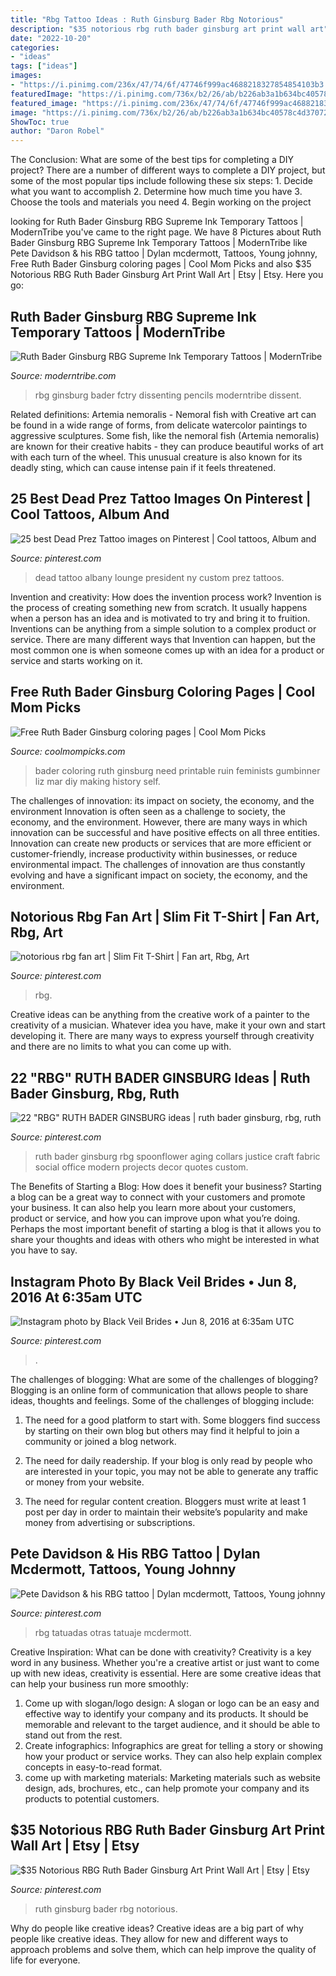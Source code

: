 ```yaml
---
title: "Rbg Tattoo Ideas : Ruth Ginsburg Bader Rbg Notorious"
description: "$35 notorious rbg ruth bader ginsburg art print wall art"
date: "2022-10-20"
categories:
- "ideas"
tags: ["ideas"]
images:
- "https://i.pinimg.com/236x/47/74/6f/47746f999ac4688218327854854103b3.jpg"
featuredImage: "https://i.pinimg.com/736x/b2/26/ab/b226ab3a1b634bc40578c4d37072cbce.jpg"
featured_image: "https://i.pinimg.com/236x/47/74/6f/47746f999ac4688218327854854103b3.jpg"
image: "https://i.pinimg.com/736x/b2/26/ab/b226ab3a1b634bc40578c4d37072cbce.jpg"
ShowToc: true
author: "Daron Robel"
---
```



The Conclusion: What are some of the best tips for completing a DIY project?
There are a number of different ways to complete a DIY project, but some of the most popular tips include following these six steps: 1. Decide what you want to accomplish 2. Determine how much time you have 3. Choose the tools and materials you need 4. Begin working on the project 
	

		
looking for Ruth Bader Ginsburg RBG Supreme Ink Temporary Tattoos | ModernTribe you've came to the right page. We have 8 Pictures about Ruth Bader Ginsburg RBG Supreme Ink Temporary Tattoos | ModernTribe like Pete Davidson &amp; his RBG tattoo | Dylan mcdermott, Tattoos, Young johnny, Free Ruth Bader Ginsburg coloring pages | Cool Mom Picks and also $35 Notorious RBG Ruth Bader Ginsburg Art Print Wall Art | Etsy | Etsy. Here you go:
		
    
## Ruth Bader Ginsburg RBG Supreme Ink Temporary Tattoos | ModernTribe

<img loading=lazy src="https://cdn.shopify.com/s/files/1/0159/5428/products/O4OJVrsQNaO8GhzvfyZN_DISSENT_knuckle_tat_1024x1024_001cda88-8372-4007-b72b-bec282a7c4a8_1024x.jpg?v=1588110592" onerror="this.onerror=null;this.src='https://tse4.mm.bing.net/th?id=OIP.ar7jPXeuanvwvZ_h_NFxvAHaHa&amp;pid=15.1';" alt="Ruth Bader Ginsburg RBG Supreme Ink Temporary Tattoos | ModernTribe">

_Source: moderntribe.com_

>rbg ginsburg bader fctry dissenting pencils moderntribe dissent. 

	

Related definitions: Artemia nemoralis - Nemoral fish with
Creative art can be found in a wide range of forms, from delicate watercolor paintings to aggressive sculptures. Some fish, like the nemoral fish (Artemia nemoralis) are known for their creative habits - they can produce beautiful works of art with each turn of the wheel. This unusual creature is also known for its deadly sting, which can cause intense pain if it feels threatened.

    
## 25 Best Dead Prez Tattoo Images On Pinterest | Cool Tattoos, Album And

<img loading=lazy src="https://i.pinimg.com/736x/b2/26/ab/b226ab3a1b634bc40578c4d37072cbce.jpg" onerror="this.onerror=null;this.src='https://tse4.mm.bing.net/th?id=OIP.ZcPPou8Mqb_xMvD0XbZ64QHaHa&amp;pid=15.1';" alt="25 best Dead Prez Tattoo images on Pinterest | Cool tattoos, Album and">

_Source: pinterest.com_

>dead tattoo albany lounge president ny custom prez tattoos. 

	

Invention and creativity: How does the invention process work?
Invention is the process of creating something new from scratch. It usually happens when a person has an idea and is motivated to try and bring it to fruition. Inventions can be anything from a simple solution to a complex product or service. There are many different ways that Invention can happen, but the most common one is when someone comes up with an idea for a product or service and starts working on it.

    
## Free Ruth Bader Ginsburg Coloring Pages | Cool Mom Picks

<img loading=lazy src="https://coolmompicks.com/wp-content/uploads/2016/03/ruth-bader-ginsberg-coloring-pages.jpeg" onerror="this.onerror=null;this.src='https://tse2.mm.bing.net/th?id=OIP.mKMrImEjfDDe35xchFDW9gHaEK&amp;pid=15.1';" alt="Free Ruth Bader Ginsburg coloring pages | Cool Mom Picks">

_Source: coolmompicks.com_

>bader coloring ruth ginsburg need printable ruin feminists gumbinner liz mar diy making history self. 

	

The challenges of innovation: its impact on society, the economy, and the environment
Innovation is often seen as a challenge to society, the economy, and the environment. However, there are many ways in which innovation can be successful and have positive effects on all three entities. Innovation can create new products or services that are more efficient or customer-friendly, increase productivity within businesses, or reduce environmental impact. The challenges of innovation are thus constantly evolving and have a significant impact on society, the economy, and the environment.

    
## Notorious Rbg Fan Art | Slim Fit T-Shirt | Fan Art, Rbg, Art

<img loading=lazy src="https://i.pinimg.com/474x/03/c7/92/03c792c847afde5b1fbd5bb05fbba4ca.jpg" onerror="this.onerror=null;this.src='https://tse2.mm.bing.net/th?id=OIP.QFBThqd_gIS7b9ly-c9ThgAAAA&amp;pid=15.1';" alt="notorious rbg fan art | Slim Fit T-Shirt | Fan art, Rbg, Art">

_Source: pinterest.com_

>rbg. 

	

Creative ideas can be anything from the creative work of a painter to the creativity of a musician. Whatever idea you have, make it your own and start developing it. There are many ways to express yourself through creativity and there are no limits to what you can come up with.

    
## 22 &quot;RBG&quot; RUTH BADER GINSBURG Ideas | Ruth Bader Ginsburg, Rbg, Ruth

<img loading=lazy src="https://i.pinimg.com/236x/47/74/6f/47746f999ac4688218327854854103b3.jpg" onerror="this.onerror=null;this.src='https://tse2.mm.bing.net/th?id=OIP.9j9cgT5QZuekoQZN8VawsQAAAA&amp;pid=15.1';" alt="22 &quot;RBG&quot; RUTH BADER GINSBURG ideas | ruth bader ginsburg, rbg, ruth">

_Source: pinterest.com_

>ruth bader ginsburg rbg spoonflower aging collars justice craft fabric social office modern projects decor quotes custom. 

	

The Benefits of Starting a Blog: How does it benefit your business?
Starting a blog can be a great way to connect with your customers and promote your business. It can also help you learn more about your customers, product or service, and how you can improve upon what you’re doing. Perhaps the most important benefit of starting a blog is that it allows you to share your thoughts and ideas with others who might be interested in what you have to say.

    
## Instagram Photo By Black Veil Brides • Jun 8, 2016 At 6:35am UTC

<img loading=lazy src="https://i.pinimg.com/736x/05/55/78/055578905607714d0ffa3e7b03ffd198--black-veil-brides-tattoo.jpg" onerror="this.onerror=null;this.src='https://tse4.mm.bing.net/th?id=OIP.8BlOFP8NFpTSv11uzX8c2AHaJP&amp;pid=15.1';" alt="Instagram photo by Black Veil Brides • Jun 8, 2016 at 6:35am UTC">

_Source: pinterest.com_

>. 

	

The challenges of blogging: What are some of the challenges of blogging?
Blogging is an online form of communication that allows people to share ideas, thoughts and feelings. Some of the challenges of blogging include:
1. The need for a good platform to start with. Some bloggers find success by starting on their own blog but others may find it helpful to join a community or joined a blog network.

2. The need for daily readership. If your blog is only read by people who are interested in your topic, you may not be able to generate any traffic or money from your website.

3. The need for regular content creation. Bloggers must write at least 1 post per day in order to maintain their website’s popularity and make money from advertising or subscriptions.

    
## Pete Davidson &amp; His RBG Tattoo | Dylan Mcdermott, Tattoos, Young Johnny

<img loading=lazy src="https://i.pinimg.com/originals/17/7a/17/177a17a931938e351960fe4503465bf1.jpg" onerror="this.onerror=null;this.src='https://tse4.mm.bing.net/th?id=OIP.SQekU6k9PqjD9aCzpWg_NwHaHa&amp;pid=15.1';" alt="Pete Davidson &amp; his RBG tattoo | Dylan mcdermott, Tattoos, Young johnny">

_Source: pinterest.com_

>rbg tatuadas otras tatuaje mcdermott. 

	

Creative Inspiration: What can be done with creativity?
Creativity is a key word in any business. Whether you're a creative artist or just want to come up with new ideas, creativity is essential. Here are some creative ideas that can help your business run more smoothly: 
1. Come up with slogan/logo design: A slogan or logo can be an easy and effective way to identify your company and its products. It should be memorable and relevant to the target audience, and it should be able to stand out from the rest. 
2. Create infographics: Infographics are great for telling a story or showing how your product or service works. They can also help explain complex concepts in easy-to-read format. 
3. come up with marketing materials: Marketing materials such as website design, ads, brochures, etc., can help promote your company and its products to potential customers.

    
## $35 Notorious RBG Ruth Bader Ginsburg Art Print Wall Art | Etsy | Etsy

<img loading=lazy src="https://i.pinimg.com/736x/ea/fc/72/eafc728639d7926cf79565e10e78397d.jpg" onerror="this.onerror=null;this.src='https://tse2.mm.bing.net/th?id=OIP.Vd4ZenXMSETdF1pnU3_2XAHaJ4&amp;pid=15.1';" alt="$35 Notorious RBG Ruth Bader Ginsburg Art Print Wall Art | Etsy | Etsy">

_Source: pinterest.com_

>ruth ginsburg bader rbg notorious. 

	

Why do people like creative ideas?
Creative ideas are a big part of why people like creative ideas. They allow for new and different ways to approach problems and solve them, which can help improve the quality of life for everyone.

